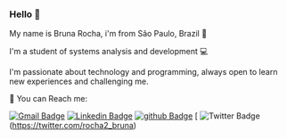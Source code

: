 ### Hello 👋
My name is Bruna Rocha, i'm from São Paulo, Brazil 📍

I'm a student of systems analysis and development 💻

I'm passionate about technology and programming, always open to learn new experiences and challenging me. 


📩 You can Reach me: 

[
![Gmail Badge](https://img.shields.io/badge/-brunaoliveiraroocha@gmail.com-db4437?style=flat-square&logo=Gmail&logoColor=white&link=mailto:brunaoliveiraroocha@gmail.com)](mailto:brunaoliveiraroocha@gmail.com)
[
![Linkedin Badge](https://img.shields.io/badge/-Bruna%20Rocha-2867B2?style=flat-square&logo=Linkedin&logoColor=white&link=https://www.linkedin.com/in/bruna-rocha-3368011a0)](https://www.linkedin.com/in/bruna-rocha-3368011a0/)
[
![github Badge](https://img.shields.io/badge/-BrunaRoch-171515?style=flat-square&labelColor=171515&logo=github&logoColor=white&link=https://github.com/BrunaRoch)](https://github.com/BrunaRoch) 
[
![Twitter Badge](https://img.shields.io/badge/-BrunaRocha-00acee?style=flat-square&labelColor=00acee&logo=twitter&logoColor=white&link=https://twitter.com/rocha2_bruna)
(https://twitter.com/rocha2_bruna)

